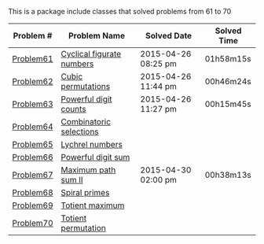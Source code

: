 This is a package include classes that solved problems from 61 to 70

|   Problem #   | Problem Name  |  Solved Date  |  Solved Time  |
| ------------- | ------------- | ------------- | ------------- |
|   [Problem61](https://github.com/tiger1993118/ProjectEuler/blob/master/ProjectEuler/src/Problem61to70/Problem61.java)   | [Cyclical figurate numbers](https://projecteuler.net/problem=61)  | 2015-04-26 08:25 pm | 01h58m15s |
|   [Problem62](https://github.com/tiger1993118/ProjectEuler/blob/master/ProjectEuler/src/Problem61to70/Problem62.java)   | [Cubic permutations](https://projecteuler.net/problem=62)  | 2015-04-26 11:44 pm | 00h46m24s |
|   [Problem63](https://github.com/tiger1993118/ProjectEuler/blob/master/ProjectEuler/src/Problem61to70/Problem63.java)   | [Powerful digit counts](https://projecteuler.net/problem=63)  | 2015-04-26 11:27 pm | 00h15m45s |
|   [Problem64](https://github.com/tiger1993118/ProjectEuler/blob/master/ProjectEuler/src/Problem61to70/Problem64.java)   | [Combinatoric selections](https://projecteuler.net/problem=64)  |||
|   [Problem65](https://github.com/tiger1993118/ProjectEuler/blob/master/ProjectEuler/src/Problem61to70/Problem65.java)   | [Lychrel numbers](https://projecteuler.net/problem=65)  |||
|   [Problem66](https://github.com/tiger1993118/ProjectEuler/blob/master/ProjectEuler/src/Problem61to70/Problem66.java)   | [Powerful digit sum](https://projecteuler.net/problem=66)  |||
|   [Problem67](https://github.com/tiger1993118/ProjectEuler/blob/master/ProjectEuler/src/Problem61to70/Problem67.java)   | [Maximum path sum II](https://projecteuler.net/problem=67)  |2015-04-30 02:00 pm|00h38m13s|
|   [Problem68](https://github.com/tiger1993118/ProjectEuler/blob/master/ProjectEuler/src/Problem61to70/Problem68.java)   | [Spiral primes](https://projecteuler.net/problem=68)  |||
|   [Problem69](https://github.com/tiger1993118/ProjectEuler/blob/master/ProjectEuler/src/Problem61to70/Problem69.java)   | [Totient maximum](https://projecteuler.net/problem=69)  |||
|   [Problem70](https://github.com/tiger1993118/ProjectEuler/blob/master/ProjectEuler/src/Problem61to70/Problem70.java)   | [Totient permutation](https://projecteuler.net/problem=70)  |||
